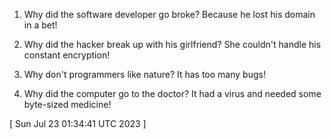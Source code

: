 
1. Why did the software developer go broke? Because he lost his domain in a bet!

2. Why did the hacker break up with his girlfriend? She couldn't handle his constant encryption!

3. Why don't programmers like nature? It has too many bugs!

4. Why did the computer go to the doctor? It had a virus and needed some byte-sized medicine!
 
[ 
Sun Jul 23 01:34:41 UTC 2023
 ]
